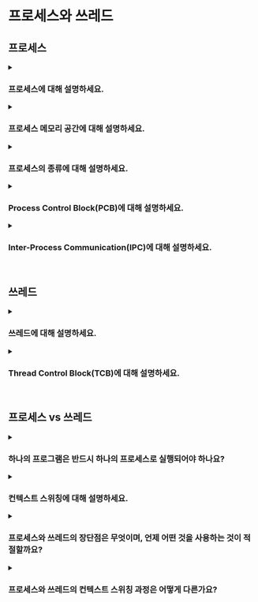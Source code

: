 # 프로세스와 쓰레드

## 프로세스

<details>
<summary><h3>프로세스에 대해 설명하세요.</h3></summary>

- 정의: 메모리에 올라가 실행 중인 프로그램
- 독립적인 메모리 공간(코드, 데이터, 힙 스택)을 가지며 운영체제에 의해 관리됨
</details>

<details>
<summary><h3>프로세스 메모리 공간에 대해 설명하세요.</h3></summary>

- 프로세스의 메모리 공간은 코드, 데이터, 힙, 스택으로 이루어짐
- 코드: 실행할 프로그램의 기계어가 저장되는 영역(read-only)
- 데이터: 전역 변수와 static 변수들이 저장되는 영역(read-write)
  - 초기화된 데이터 영역: 초기화된 데이터가 저장되는 영역
  - Block Started by Symbol(BSS): 초기화되지 않은 데이터가 저장되는 영역(0이나 null로 초기화)
- 힙: 런타임에 동적으로 할당되는 영역
- 스택: 함수 스택 프레임 및 지역 변수 저장을 위한 영역

<details>
<summary><h4>스택과 힙 영역의 크기는 어떻게 결정되나요?</h4></summary>

- 스택: 프로세스 생성 시 결정, 결정된 크기보다 많은 메모리를 사용하려하면 스택 오버플로우 발생
- 힙: 런타임에 동적으로 할당 및 해제됨
</details>

<details>
<summary><h4>스택과 힙 중 속도가 더 빠른 공간과 그 이유를 설명하세요.</h4></summary>

- 스택이 훨씬 더 빠름
- 메모리 관리: 스택 포인터를 더하고 빼는, 즉 스택 프레임을 push/pop 하는 간단한 방식으로 이루어지므로 오버헤드 적음
- 연속적 할당: 스택 프레임은 메모리에 연속적으로 할당되므로 접근 속도가 매우 빠르며, 캐시 hit rate가 높음
  - 반면 힙은 불연속적으로 할당되고, 메모리 관리 방식이 복잡(GC)하므로 스택에 비해 매우 느림
</details>
</details>

<details>
<summary><h3>프로세스의 종류에 대해 설명하세요.</h3></summary>

- 포그라운드 프로세스: 사용자와 직접 상호작용하는 프로세스
- 백그라운드 프로세스: 사용자와 상호작용하지 않고 실행되는 프로세스
  - e.g. 데몬(daemon): 시스템 서비스나 관리 작업을 수행하는 프로세스

<details>
<summary><h4>포그라운드 프로세스가 백그라운드 프로세스로 전환될 수 있나요? 혹은 그 반대로도 전환될 수 있나요?</h4></summary>

- 사용자가 직접 전환하거나, 자원의 효율적인 사용을 위해 시스템이 자동으로 전환할 수 있음
</details>
</details>

<details>
<summary><h3>Process Control Block(PCB)에 대해 설명하세요.</h3></summary>

- 정의: 각 프로세스에 대한 정보를 저장하고 관리하는 데 사용되는 자료구조
- 주요 구성 요소: PID, 프로세스 상태, 레지스터 값(PC 값 등), 스케줄링 정보 등

<details>
<summary><h4>PCB는 메모리에 어떻게 저장되고 관리되나요?</h4></summary>

- PCB는 운영체제 커널 영역의 프로세스 테이블에 저장됨
- 프로세스 테이블은 각 프로세스에 대한 PCB를 리스트 형태로 관리함
</details>
</details>

<details>
<summary><h3>Inter-Process Communication(IPC)에 대해 설명하세요.</h3></summary>

- 정의: 서로 다른 프로세스간 데이터를 주고받기 위한 방식
- 프로세스들은 서로 독립적인 메모리 공간을 가진채로 실행되므로 IPC가 아니면 직접적인 데이터 공유가 불가능함

<details>
<summary><h4>IPC의 종류에는 어떤 것들이 있나요?</h4></summary>

1. 파이프: 여러 프로세스가 공통적으로 사용하는 임시 파일
    1. Anonymous Pipe  
        1. 단방향 통신 지원(한 프로세스는 파이프에 쓰기만하고 다른 프로세스는 파이프에서 읽기만 함)
        2. 부모-자식 프로세스 간의 통신에서만 사용 가능(이유: https://blog.naver.com/akj61300/80130589983)
    2. Named Pipe
        1. 서로 다른 프로세스 간의 양방향 통신 지원
        2. 이름이 붙어있어 파일 시스탬 내에서 파일처럼 취급됨
2. 메시지 큐: 프로세스 간 메시지를 비동기적으로 주고받기 위한 큐
3. Shared Memory: 여러 프로세스가 동일한 메모리 공간에 접근해 데이터 공유
4. Memory Map: 파일을 메모리 주소에 매핑해 파일의 내용을 메모리처럼 접근 → 여러 프로세스가 동일한 파일을 매핑해 데이터 공유
5. Socket: 네트워크를 통한 IPC 지원, 원격 시스템의 프로세스와 통신 가능
6. Semaphore, Mutex, Monitor: 프로세스간 동기화 문제 해결을 위해 사용
</details>
</details>

<br>

## 쓰레드

<details>
<summary><h3>쓰레드에 대해 설명하세요.</h3></summary>

- 정의: 프로세스를 구성하는 실행 흐름 단위
- 멀티쓰레드: 하나의 프로세스 내에서 여러 쓰레드가 실행될 수 있음
- 쓰레드는 같은 프로세스 내의 다른 쓰레드와 프로세스 자원(코드, 데이터, 힙 영역)을 공유함
- 쓰레드는 자신만의 PC, 스택, 레지스터 값을 가짐
</details>

<details>
<summary><h3>Thread Control Block(TCB)에 대해 설명하세요.</h3></summary>

- 정의: 각 쓰레드에 대한 정보를 저장하고 관리하는 데 사용되는 자료구조
- 주요 구성 요소: PC, 쓰레드 상태, 스택 포인터, 레지스터 값, 우선순위 등
</details>

<br>

## 프로세스 vs 쓰레드

<details>
<summary><h3>하나의 프로그램은 반드시 하나의 프로세스로 실행되어야 하나요?</h3></summary>

- 하나의 프로그램이 반드시 하나의 프로세스로 실행되어야 할 필요는 없음
- 구글 크롬의 경우, 각 탭이 별도의 프로세스로 실행되므로 하나의 탭에서 문제가 발생해도 다른 탭에는 영향을 미치지 않음
</details>

<details>
<summary><h3>컨텍스트 스위칭에 대해 설명하세요.</h3></summary>

#### 정의
- 프로세스 또는 쓰레드 간 CPU 제어권을 전환하는 과정

#### 이유
- 각 프로세스나 쓰레드는 CPU를 한정된 시간 동안만 점유할 수 있음
- 우선순위가 더 높은 프로세스나 쓰레드가 실행돼야 할 수 있음
- 따라서 프로세스나 쓰레드간 전환은 필연적임
</details>

<details>
<summary><h3>프로세스와 쓰레드의 장단점은 무엇이며, 언제 어떤 것을 사용하는 것이 적절할까요?</h3></summary>

#### 프로세스
- 장점: 독립적인 메모리 공간 사용 → 독립성, 안정성
- 단점: 메모리 오버헤드, 컨텍스트 스위칭 오버헤드, 통신(IPC) 오버헤드
- 사용: 성능보다 자원의 안정성과 보안이 중요한 경우 사용

#### 쓰레드
- 장점: 프로세스의 자원 공유 → 메모리, 컨텍스트 스위칭, 통신 오버헤드 상대적으로 적음
- 단점: 하나의 쓰레드에서 문제가 발생하면 다른 쓰레드에 영향을 미칠 수 있음, 동기화 문제
- 사용: 자원 공유와 성능이 중요한 경우 사용
</details>

<details>
<summary><h3>프로세스와 쓰레드의 컨텍스트 스위칭 과정은 어떻게 다른가요?</h3></summary>

#### 프로세스
1. 현재 프로세스 상태 저장: 현재 프로세스의 컨텍스트(메모리 맵 포함)를 PCB에 저장 
2. 새 프로세스 상태 복구: 새로 실행될 프로세스의 PCB를 읽어 컨텍스트(메모리 맵 포함) 복구
3. 새 프로세스 실행

#### 쓰레드
1. 현재 쓰레드 상태 저장: 현재 쓰레드의 컨텍스트를 TCB에 저장
2. 새 쓰레드 상태 복구: 새로 실행될 쓰레드의 TCB를 읽어 상태 복구
3. 새 쓰레드 실행

#### 차이점
- 프로세스 간의 컨텍스트 스위칭은 프로세스의 메모리 관련 정보까지 관리해야 하므로 오버헤드가 심함
- 쓰레드 간의 컨텍스트 스위칭은 같은 프로세스 내 즉, 같은 메모리 영역 내에서 발생하므로 메모리 맵이 변경되지 않아 오버헤드가 적음
</details>
